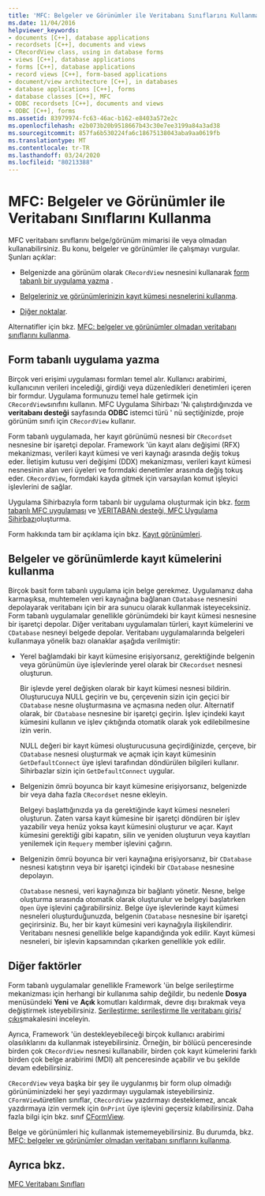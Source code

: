 ```yaml
---
title: 'MFC: Belgeler ve Görünümler ile Veritabanı Sınıflarını Kullanma'
ms.date: 11/04/2016
helpviewer_keywords:
- documents [C++], database applications
- recordsets [C++], documents and views
- CRecordView class, using in database forms
- views [C++], database applications
- forms [C++], database applications
- record views [C++], form-based applications
- document/view architecture [C++], in databases
- database applications [C++], forms
- database classes [C++], MFC
- ODBC recordsets [C++], documents and views
- ODBC [C++], forms
ms.assetid: 83979974-fc63-46ac-b162-e8403a572e2c
ms.openlocfilehash: e2b073b20b9518667b43c30e7ee3199a84a3ad38
ms.sourcegitcommit: 857fa6b530224fa6c18675138043aba9aa0619fb
ms.translationtype: MT
ms.contentlocale: tr-TR
ms.lasthandoff: 03/24/2020
ms.locfileid: "80213388"
---
```

# <a name="mfc-using-database-classes-with-documents-and-views"></a>MFC: Belgeler ve Görünümler ile Veritabanı Sınıflarını Kullanma

MFC veritabanı sınıflarını belge/görünüm mimarisi ile veya olmadan kullanabilirsiniz. Bu konu, belgeler ve görünümler ile çalışmayı vurgular. Şunları açıklar:

- Belgenizde ana görünüm olarak `CRecordView` nesnesini kullanarak [form tabanlı bir uygulama yazma](#_core_writing_a_form.2d.based_application) .

- [Belgeleriniz ve görünümlerinizin kayıt kümesi nesnelerini kullanma](#_core_using_recordsets_in_documents_and_views).

- [Diğer noktalar](#_core_other_factors).

Alternatifler için bkz. [MFC: belgeler ve görünümler olmadan veritabanı sınıflarını kullanma](../data/mfc-using-database-classes-without-documents-and-views.md).

##  <a name="writing-a-form-based-application"></a><a name="_core_writing_a_form.2d.based_application"></a>Form tabanlı uygulama yazma

Birçok veri erişimi uygulaması formları temel alır. Kullanıcı arabirimi, kullanıcının verileri incelediği, girdiği veya düzenledikleri denetimleri içeren bir formdur. Uygulama formunuzu temel hale getirmek için `CRecordView`sınıfını kullanın. MFC Uygulama Sihirbazı 'Nı çalıştırdığınızda ve **veritabanı desteği** sayfasında **ODBC** istemci türü ' nü seçtiğinizde, proje görünüm sınıfı için `CRecordView` kullanır.

Form tabanlı uygulamada, her kayıt görünümü nesnesi bir `CRecordset` nesnesine bir işaretçi depolar. Framework 'ün kayıt alanı değişimi (RFX) mekanizması, verileri kayıt kümesi ve veri kaynağı arasında değiş tokuş eder. İletişim kutusu veri değişimi (DDX) mekanizması, verileri kayıt kümesi nesnesinin alan veri üyeleri ve formdaki denetimler arasında değiş tokuş eder. `CRecordView`, formdaki kayda gitmek için varsayılan komut işleyici işlevlerini de sağlar.

Uygulama Sihirbazıyla form tabanlı bir uygulama oluşturmak için bkz. [form tabanlı MFC uygulaması](../mfc/reference/creating-a-forms-based-mfc-application.md) ve [VERITABANı desteği, MFC Uygulama Sihirbazı](../mfc/reference/database-support-mfc-application-wizard.md)oluşturma.

Form hakkında tam bir açıklama için bkz. [Kayıt görünümleri](../data/record-views-mfc-data-access.md).

##  <a name="using-recordsets-in-documents-and-views"></a><a name="_core_using_recordsets_in_documents_and_views"></a>Belgeler ve görünümlerde kayıt kümelerini kullanma

Birçok basit form tabanlı uygulama için belge gerekmez. Uygulamanız daha karmaşıksa, muhtemelen veri kaynağına bağlanan `CDatabase` nesnesini depolayarak veritabanı için bir ara sunucu olarak kullanmak isteyeceksiniz. Form tabanlı uygulamalar genellikle görünümdeki bir kayıt kümesi nesnesine bir işaretçi depolar. Diğer veritabanı uygulamaları türleri, kayıt kümelerini ve `CDatabase` nesneyi belgede depolar. Veritabanı uygulamalarında belgeleri kullanmaya yönelik bazı olanaklar aşağıda verilmiştir:

- Yerel bağlamdaki bir kayıt kümesine erişiyorsanız, gerektiğinde belgenin veya görünümün üye işlevlerinde yerel olarak bir `CRecordset` nesnesi oluşturun.

   Bir işlevde yerel değişken olarak bir kayıt kümesi nesnesi bildirin. Oluşturucuya NULL geçirin ve bu, çerçevenin sizin için geçici bir `CDatabase` nesne oluşturmasına ve açmasına neden olur. Alternatif olarak, bir `CDatabase` nesnesine bir işaretçi geçirin. İşlev içindeki kayıt kümesini kullanın ve işlev çıktığında otomatik olarak yok edilebilmesine izin verin.

   NULL değeri bir kayıt kümesi oluşturucusuna geçirdiğinizde, çerçeve, bir `CDatabase` nesnesi oluşturmak ve açmak için kayıt kümesinin `GetDefaultConnect` üye işlevi tarafından döndürülen bilgileri kullanır. Sihirbazlar sizin için `GetDefaultConnect` uygular.

- Belgenizin ömrü boyunca bir kayıt kümesine erişiyorsanız, belgenizde bir veya daha fazla `CRecordset` nesne ekleyin.

   Belgeyi başlattığınızda ya da gerektiğinde kayıt kümesi nesneleri oluşturun. Zaten varsa kayıt kümesine bir işaretçi döndüren bir işlev yazabilir veya henüz yoksa kayıt kümesini oluşturur ve açar. Kayıt kümesini gerektiği gibi kapatın, silin ve yeniden oluşturun veya kayıtları yenilemek için `Requery` member işlevini çağırın.

- Belgenizin ömrü boyunca bir veri kaynağına erişiyorsanız, bir `CDatabase` nesnesi katıştırın veya bir işaretçi içindeki bir `CDatabase` nesnesine depolayın.

   `CDatabase` nesnesi, veri kaynağınıza bir bağlantı yönetir. Nesne, belge oluşturma sırasında otomatik olarak oluşturulur ve belgeyi başlatırken `Open` üye işlevini çağırabilirsiniz. Belge üye işlevlerinde kayıt kümesi nesneleri oluşturduğunuzda, belgenin `CDatabase` nesnesine bir işaretçi geçirirsiniz. Bu, her bir kayıt kümesini veri kaynağıyla ilişkilendirir. Veritabanı nesnesi genellikle belge kapandığında yok edilir. Kayıt kümesi nesneleri, bir işlevin kapsamından çıkarken genellikle yok edilir.

##  <a name="other-factors"></a><a name="_core_other_factors"></a>Diğer faktörler

Form tabanlı uygulamalar genellikle Framework 'ün belge serileştirme mekanizması için herhangi bir kullanıma sahip değildir, bu nedenle **Dosya** menüsündeki **Yeni** ve **Açık** komutları kaldırmak, devre dışı bırakmak veya değiştirmek isteyebilirsiniz. [Serileştirme: serileştirme Ile veritabanı giriş/çıkış](../mfc/serialization-serialization-vs-database-input-output.md)makalesini inceleyin.

Ayrıca, Framework 'ün destekleyebileceği birçok kullanıcı arabirimi olasılıklarını da kullanmak isteyebilirsiniz. Örneğin, bir bölücü penceresinde birden çok `CRecordView` nesnesi kullanabilir, birden çok kayıt kümelerini farklı birden çok belge arabirimi (MDI) alt penceresinde açabilir ve bu şekilde devam edebilirsiniz.

`CRecordView` veya başka bir şey ile uygulanmış bir form olup olmadığı görünüminizdeki her şeyi yazdırmayı uygulamak isteyebilirsiniz. `CFormView`türetilen sınıflar, `CRecordView` yazdırmayı desteklemez, ancak yazdırmaya izin vermek için `OnPrint` üye işlevini geçersiz kılabilirsiniz. Daha fazla bilgi için bkz. sınıf [CFormView](../mfc/reference/cformview-class.md).

Belge ve görünümleri hiç kullanmak istememeyebilirsiniz. Bu durumda, bkz. [MFC: belgeler ve görünümler olmadan veritabanı sınıflarını kullanma](../data/mfc-using-database-classes-without-documents-and-views.md).

## <a name="see-also"></a>Ayrıca bkz.

[MFC Veritabanı Sınıfları](../data/mfc-database-classes-odbc-and-dao.md)
